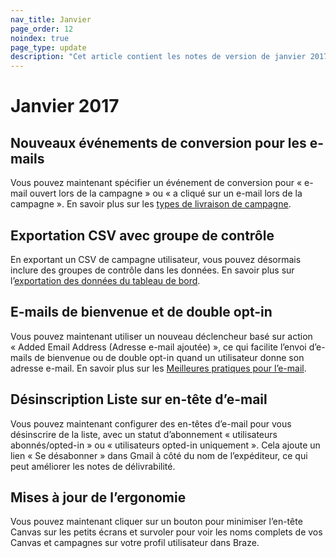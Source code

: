 ```yaml
---
nav_title: Janvier
page_order: 12
noindex: true
page_type: update
description: "Cet article contient les notes de version de janvier 2017."
---
```

# Janvier 2017

## Nouveaux événements de conversion pour les e-mails

Vous pouvez maintenant spécifier un événement de conversion pour « e-mail ouvert lors de la campagne » ou « a cliqué sur un e-mail lors de la campagne ». En savoir plus sur les [types de livraison de campagne][16].

## Exportation CSV avec groupe de contrôle
En exportant un CSV de campagne utilisateur, vous pouvez désormais inclure des groupes de contrôle dans les données. En savoir plus sur l’[exportation des données du tableau de bord][17].

## E-mails de bienvenue et de double opt-in
Vous pouvez maintenant utiliser un nouveau déclencheur basé sur action « Added Email Address (Adresse e-mail ajoutée) », ce qui facilite l’envoi d’e-mails de bienvenue ou de double opt-in quand un utilisateur donne son adresse e-mail. En savoir plus sur les [Meilleures pratiques pour l’e-mail][18].

## Désinscription Liste sur en-tête d’e-mail 
Vous pouvez maintenant configurer des en-têtes d’e-mail pour vous désinscrire de la liste, avec un statut d’abonnement « utilisateurs abonnés/opted-in » ou « utilisateurs opted-in uniquement ». Cela ajoute un lien « Se désabonner » dans Gmail à côté du nom de l’expéditeur, ce qui peut améliorer les notes de délivrabilité.

## Mises à jour de l’ergonomie
Vous pouvez maintenant cliquer sur un bouton pour minimiser l’en-tête Canvas sur les petits écrans et survoler pour voir les noms complets de vos Canvas et campagnes sur votre profil utilisateur dans Braze.



[16]: {{site.baseurl}}/user_guide/engagement_tools/campaigns/scheduling_and_organizing/delivery_types/
[17]: {{site.baseurl}}/user_guide/data_and_analytics/export_braze_data/
[18]: {{site.baseurl}}/user_guide/message_building_by_channel/email/faq/
